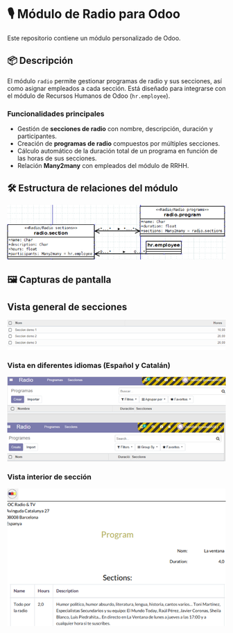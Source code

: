 # 🎙️ Módulo de Radio para Odoo

Este repositorio contiene un módulo personalizado de Odoo.

## 📦 Descripción

El módulo `radio` permite gestionar programas de radio y sus secciones, así como asignar empleados a cada sección. Está diseñado para integrarse con el módulo de Recursos Humanos de Odoo (`hr.employee`).

### Funcionalidades principales

- Gestión de **secciones de radio** con nombre, descripción, duración y participantes.
- Creación de **programas de radio** compuestos por múltiples secciones.
- Cálculo automático de la duración total de un programa en función de las horas de sus secciones.
- Relación **Many2many** con empleados del módulo de RRHH.

## 🛠️ Estructura de relaciones del módulo

![Relaciones de objetos del modulo](screenshots/radioRelations.jpg)


## 🖼️ Capturas de pantalla

## Vista general de secciones

![Formulario de sección](screenshots/radioSections1.jpg)


### Vista en diferentes idiomas (Español y Catalán)

![Formulario en diferentes idiomas](screenshots/radioEsCat2.jpg)


### Vista interior de sección

![Interior de formulario de seccion](screenshots/radio3.jpg)

